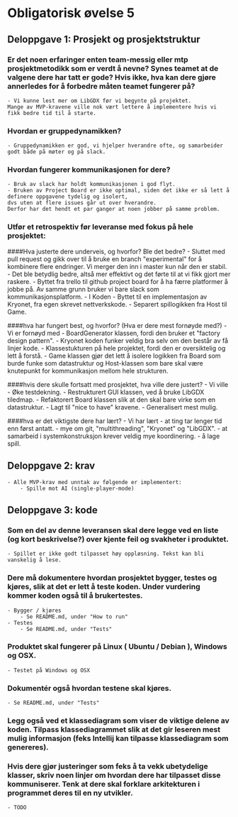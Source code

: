 
# Obligatorisk øvelse 5

## Deloppgave 1: Prosjekt og prosjektstruktur
    
### Er det noen erfaringer enten team-messig eller mtp prosjektmetodikk som er verdt å nevne? Synes teamet at de valgene dere har tatt er gode? Hvis ikke, hva kan dere gjøre annerledes for å forbedre måten teamet fungerer på?
    - Vi kunne lest mer om LibGDX før vi begynte på projektet. 
	Mange av MVP-kravene ville nok vært lettere å implementere hvis vi fikk bedre tid til å starte.
    	
### Hvordan er gruppedynamikken?
    - Gruppedynamikken er god, vi hjelper hverandre ofte, og samarbeider godt både på møter og på slack.
	
### Hvordan fungerer kommunikasjonen for dere?
    - Bruk av slack har holdt kommunikasjonen i god flyt.
    - Bruken av Project Board er ikke optimal, siden det ikke er så lett å definere oppgavene tydelig og isolert, 
	dvs uten at flere issues går ut over hverandre. 
	Derfor har det hendt et par ganger at noen jobber på samme problem.
	
### Utfør et retrospektiv før leveranse med fokus på hele prosjektet:
####Hva justerte dere underveis, og hvorfor? Ble det bedre?
    - Sluttet med pull request og gikk over til å bruke en branch "experimental" for å kombinere flere endringer. 
	Vi merger den inn i master kun når den er stabil.
    - Det ble betydlig bedre, altså mer effektivt og det førte til at vi fikk gjort mer raskere.
    - Byttet fra trello til github project board for å ha færre platformer å jobbe på. 
	Av samme grunn bruker vi bare slack som kommunikasjonsplatform.
    - I Koden
        - Byttet til en implementasjon av Kryonet, fra egen skrevet nettverkskode.
        - Separert spillogikken fra Host til Game. 
		
####hva har fungert best, og hvorfor? (Hva er dere mest fornøyde med?)
    - Vi er fornøyd med
        - BoardGenerator klassen, fordi den bruker et "factory design pattern".
        - Kryonet koden funker veldig bra selv om den består av få linjer kode.
        - Klassestukturen på hele projektet, fordi den er oversiktelig og lett å forstå.
        - Game klassen gjør det lett å isolere logikken fra Board som burde funke som datastruktur 
		og Host-klassen som bare skal være knutepunkt for kommunikasjon mellom hele strukturen.
		
####hvis dere skulle fortsatt med prosjektet, hva ville dere justert?
    - Vi ville 
        - Øke testdekning.
        - Restrukturert GUI klassen, ved å bruke LibGDX tiledmap.
        - Refaktorert Board klassen slik at den skal bare virke som en datastruktur.
        - Lagt til "nice to have" kravene.
        - Generalisert mest mulig.
		
####hva er det viktigste dere har lært? 
    - Vi har lært 
        - at ting tar lenger tid enn først antatt.
        - mye om git, "multithreading", "Kryonet" og "LibGDX".
        - at samarbeid i systemkonstruksjon krever veldig mye koordinering.
        - å lage spill.

## Deloppgave 2: krav
    - Alle MVP-krav med unntak av følgende er implementert:
		- Spille mot AI (single-player-mode)

		
## Deloppgave 3: kode

### Som en del av denne leveransen skal dere legge ved en liste (og kort beskrivelse?) over kjente feil og svakheter i produktet.
	- Spillet er ikke godt tilpasset høy oppløsning. Tekst kan bli vanskelig å lese.
	
### Dere må dokumentere hvordan prosjektet bygger, testes og kjøres, slik at det er lett å teste koden. Under vurdering kommer koden også til å brukertestes.
	- Bygger / kjøres
		- Se README.md, under "How to run"
	- Testes
		- Se README.md, under "Tests"

### Produktet skal fungerer på Linux ( Ubuntu / Debian ), Windows og OSX.
    - Testet på Windows og OSX
    
### Dokumentér også hvordan testene skal kjøres.
    - Se README.md, under "Tests"
    
### Legg også ved et klassediagram som viser de viktige delene av koden. Tilpass klassediagrammet slik at det gir leseren mest mulig informasjon (feks Intellij kan tilpasse klassediagram som genereres). 
### Hvis dere gjør justeringer som feks å ta vekk ubetydelige klasser, skriv noen linjer om hvordan dere har tilpasset disse kommuniserer. Tenk at dere skal forklare arkitekturen i programmet deres til en ny utvikler.
    - TODO
